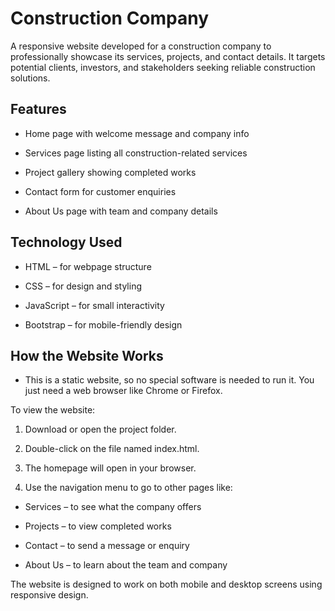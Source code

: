 
# Construction Company 

A responsive website developed for a construction company to professionally showcase its services, projects, and contact details. It targets potential clients, investors, and stakeholders seeking reliable construction solutions.
## Features

- Home page with welcome message and company info

- Services page listing all construction-related services

- Project gallery showing completed works

- Contact form for customer enquiries

- About Us page with team and company details
## Technology Used
- HTML – for webpage structure

- CSS – for design and styling

- JavaScript – for small interactivity

- Bootstrap – for mobile-friendly design

## How the Website Works

- This is a static website, so no special software is needed to run it. You just need a web browser like Chrome or Firefox.

To view the website:

1. Download or open the project folder.


2. Double-click on the file named index.html.


3. The homepage will open in your browser.


4. Use the navigation menu to go to other pages like:

- Services – to see what the company offers

- Projects – to view completed works

- Contact – to send a message or enquiry

- About Us – to learn about the team and company




The website is designed to work on both mobile and desktop screens using responsive design.